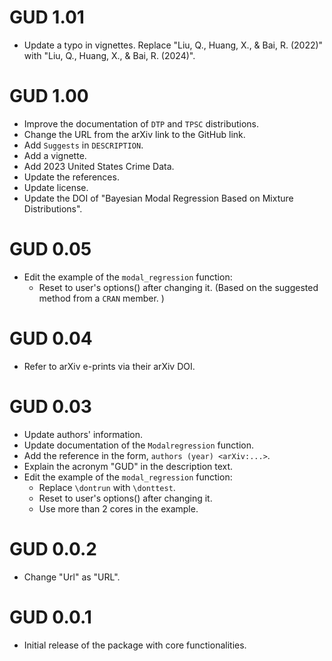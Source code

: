 # GUD 1.01

- Update a typo in vignettes. Replace "Liu, Q., Huang, X., & Bai, R. (2022)" with "Liu, Q., Huang, X., & Bai, R. (2024)".

# GUD 1.00

- Improve the documentation of `DTP` and `TPSC` distributions.
- Change the URL from the arXiv link to the GitHub link.
- Add `Suggests` in `DESCRIPTION`.
- Add a vignette.
- Add 2023 United States Crime Data.
- Update the references.
- Update license.
- Update the DOI of "Bayesian Modal Regression Based on Mixture Distributions".

# GUD 0.05

- Edit the example of the `modal_regression` function: 
  + Reset to user's options() after changing it. (Based on the suggested method from a `CRAN` member. )

# GUD 0.04

- Refer to arXiv e-prints via their arXiv DOI.

# GUD 0.03

- Update authors' information.
- Update documentation of the `Modalregression` function.
- Add the reference in the form, `authors (year) <arXiv:...>`. 
- Explain the acronym "GUD" in the description text.
- Edit the example of the `modal_regression` function: 
    + Replace `\dontrun` with `\donttest`.
    + Reset to user's options() after changing it.
    + Use more than 2 cores in the example.

# GUD 0.0.2

- Change "Url" as "URL".

# GUD 0.0.1

- Initial release of the package with core functionalities.
